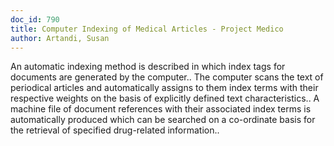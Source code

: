 ```yaml
---
doc_id: 790
title: Computer Indexing of Medical Articles - Project Medico
author: Artandi, Susan
---
```


An automatic indexing method is described in which index tags for documents 
are generated by the computer.. The computer scans the text of periodical 
articles and automatically assigns to them index terms with their respective 
weights on the basis of explicitly defined text characteristics.. A machine 
file of document references with their associated index terms is automatically 
produced which can be searched on a co-ordinate basis for the retrieval of 
specified drug-related information..